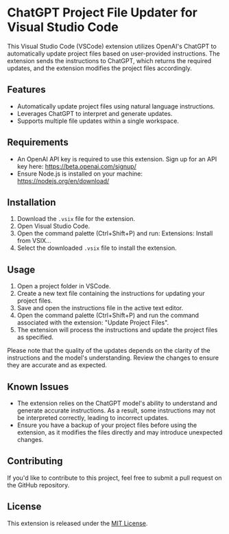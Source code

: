 # ChatGPT Project File Updater for Visual Studio Code

This Visual Studio Code (VSCode) extension utilizes OpenAI's ChatGPT to automatically update project files based on user-provided instructions. The extension sends the instructions to ChatGPT, which returns the required updates, and the extension modifies the project files accordingly.

## Features

- Automatically update project files using natural language instructions.
- Leverages ChatGPT to interpret and generate updates.
- Supports multiple file updates within a single workspace.

## Requirements

- An OpenAI API key is required to use this extension. Sign up for an API key here: https://beta.openai.com/signup/
- Ensure Node.js is installed on your machine: https://nodejs.org/en/download/

## Installation

1. Download the `.vsix` file for the extension.
2. Open Visual Studio Code.
3. Open the command palette (Ctrl+Shift+P) and run: Extensions: Install from VSIX...
4. Select the downloaded `.vsix` file to install the extension.

## Usage

1. Open a project folder in VSCode.
2. Create a new text file containing the instructions for updating your project files.
3. Save and open the instructions file in the active text editor.
4. Open the command palette (Ctrl+Shift+P) and run the command associated with the extension: "Update Project Files".
5. The extension will process the instructions and update the project files as specified.

Please note that the quality of the updates depends on the clarity of the instructions and the model's understanding. Review the changes to ensure they are accurate and as expected.

## Known Issues

- The extension relies on the ChatGPT model's ability to understand and generate accurate instructions. As a result, some instructions may not be interpreted correctly, leading to incorrect updates.
- Ensure you have a backup of your project files before using the extension, as it modifies the files directly and may introduce unexpected changes.

## Contributing

If you'd like to contribute to this project, feel free to submit a pull request on the GitHub repository.

## License

This extension is released under the [MIT License](https://opensource.org/licenses/MIT).
